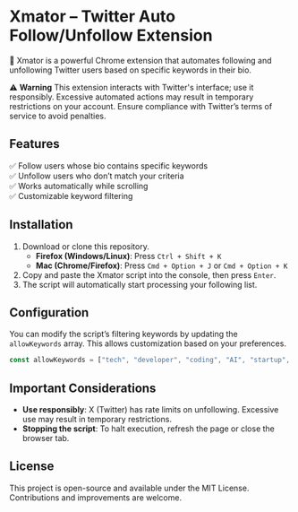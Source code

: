 # Xmator – Twitter Auto Follow/Unfollow Extension

🚀 Xmator is a powerful Chrome extension that automates following and unfollowing Twitter users based on specific keywords in their bio.

⚠ **Warning**
This extension interacts with Twitter's interface; use it responsibly. Excessive automated actions may result in temporary restrictions on your account. Ensure compliance with Twitter’s terms of service to avoid penalties.

## Features

✅ Follow users whose bio contains specific keywords  
✅ Unfollow users who don’t match your criteria  
✅ Works automatically while scrolling  
✅ Customizable keyword filtering

## Installation

1. Download or clone this repository.
    - **Firefox (Windows/Linux)**: Press `Ctrl + Shift + K`
    - **Mac (Chrome/Firefox)**: Press `Cmd + Option + J` or `Cmd + Option + K`
3. Copy and paste the Xmator script into the console, then press `Enter`.
4. The script will automatically start processing your following list.

## Configuration

You can modify the script’s filtering keywords by updating the `allowKeywords` array. This allows customization based on your preferences.

```javascript
const allowKeywords = ["tech", "developer", "coding", "AI", "startup", "software", "innovation"];
```

## Important Considerations

- **Use responsibly**: X (Twitter) has rate limits on unfollowing. Excessive use may result in temporary restrictions.
- **Stopping the script**: To halt execution, refresh the page or close the browser tab.

## License

This project is open-source and available under the MIT License. Contributions and improvements are welcome.